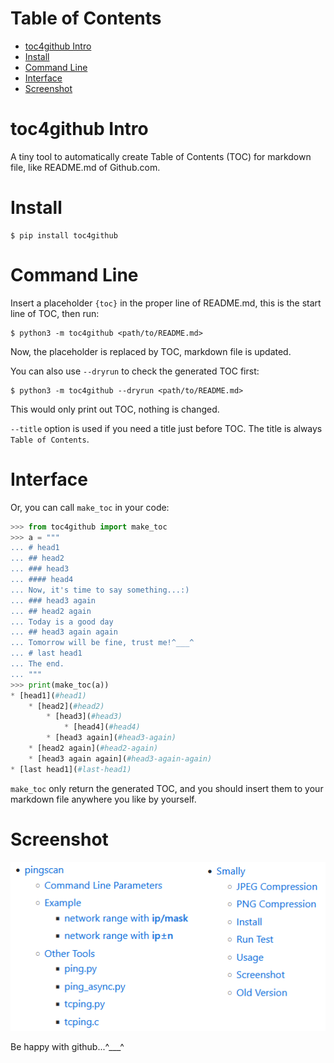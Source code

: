 # Table of Contents

* [toc4github Intro](#toc4github-Intro)
* [Install](#Install)
* [Command Line](#Command-Line)
* [Interface](#Interface)
* [Screenshot](#Screenshot)

# toc4github Intro

A tiny tool to automatically create Table of Contents (TOC) for markdown
file, like README.md of Github.com.

# Install

``` shell
$ pip install toc4github
```

# Command Line

Insert a placeholder `{toc}` in the proper line of README.md, this
is the start line of TOC, then run:

``` shell
$ python3 -m toc4github <path/to/README.md>
```

Now, the placeholder is replaced by TOC, markdown file is updated.

You can also use `--dryrun` to check the generated TOC first:

``` shell
$ python3 -m toc4github --dryrun <path/to/README.md>
```

This would only print out TOC, nothing is changed.

`--title` option is used if you need a title just before TOC. The title
is always `Table of Contents`.

# Interface

Or, you can call `make_toc` in your code:

``` python
>>> from toc4github import make_toc
>>> a = """
... # head1
... ## head2
... ### head3
... #### head4
... Now, it's time to say something...:)
... ### head3 again
... ## head2 again
... Today is a good day
... ## head3 again again
... Tomorrow will be fine, trust me!^___^
... # last head1
... The end.
... """
>>> print(make_toc(a))
* [head1](#head1)
    * [head2](#head2)
        * [head3](#head3)
            * [head4](#head4)
        * [head3 again](#head3-again)
    * [head2 again](#head2-again)
    * [head3 again again](#head3-again-again)
* [last head1](#last-head1)
```

`make_toc` only return the generated TOC, and you should insert them to
your markdown file anywhere you like by yourself.

# Screenshot

![toc4github](/toc4github.png)

Be happy with github...^___^
